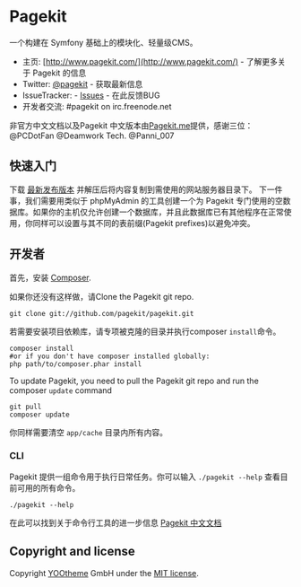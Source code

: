 # Pagekit

一个构建在 Symfony 基础上的模块化、轻量级CMS。

* 主页: [http://www.pagekit.com/](http://www.pagekit.com/) - 了解更多关于 Pagekit 的信息
* Twitter: [@pagekit](https://twitter.com/pagekit) - 获取最新信息
* IssueTracker: - [Issues](http://github.com/pagekit/pagekit/issues) - 在此反馈BUG
* 开发者交流: #pagekit on irc.freenode.net

非官方中文文档以及Pagekit 中文版本由[Pagekit.me](http://www.pagekit.me/)提供，感谢三位：@PCDotFan @Deamwork Tech. @Panni_007

## 快速入门

下载 [最新发布版本](http://www.pagekit.com/download) 并解压后将内容复制到需使用的网站服务器目录下。
下一件事，我们需要用类似于 phpMyAdmin 的工具创建一个为 Pagekit 专门使用的空数据库。如果你的主机仅允许创建一个数据库，并且此数据库已有其他程序在正常使用，你同样可以设置与其不同的表前缀(Pagekit prefixes)以避免冲突。


## 开发者

首先，安装 [Composer](https://getcomposer.org/doc/00-intro.md#installation-nix).

如果你还没有这样做，请Clone the Pagekit git repo.
```
git clone git://github.com/pagekit/pagekit.git
```

若需要安装项目依赖库，请专项被克隆的目录并执行composer `install`命令。
```
composer install
#or if you don't have composer installed globally:
php path/to/composer.phar install
```

To update Pagekit, you need to pull the Pagekit git repo and run the composer `update` command

```
git pull
composer update
```

你同样需要清空 `app/cache` 目录内所有内容。

### CLI

Pagekit 提供一组命令用于执行日常任务。你可以输入 `./pagekit --help` 查看目前可用的所有命令。
```
./pagekit --help
```

在此可以找到关于命令行工具的进一步信息 [Pagekit 中文文档](http://www.pagekit.me/docs/quickstart)


## Copyright and license

Copyright [YOOtheme](http://www.yootheme.com) GmbH under the [MIT license](LICENSE).
